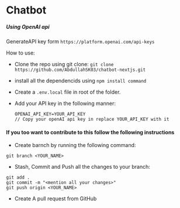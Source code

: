 # Chatbot
##### Using OpenAI api

GenerateAPI key form `https://platform.openai.com/api-keys` 

How to use:
- Clone the repo using git clone:
  `git clone https://github.com/AbdullahSK03/chatbot-nextjs.git`
  
- install all the dependencids using `npm install command`
- Create a `.env.local` file in root of the folder.
- Add your API key in the following manner:
  ```
  OPENAI_API_KEY=YOUR_API_KEY
  // Copy your openAI api key in replace YOUR_API_KEY with it
  ```


#### If you too want to contribute to this follow the following instructions
- Create barnch by running the following command:
```
git branch <YOUR_NAME>

```
- Stash, Commit and Push all the changes to your branch:
```
git add .
git commit -m "<mention all your changes>"
git push origin <YOUR_NAME>
```

- Create A pull request from GitHub